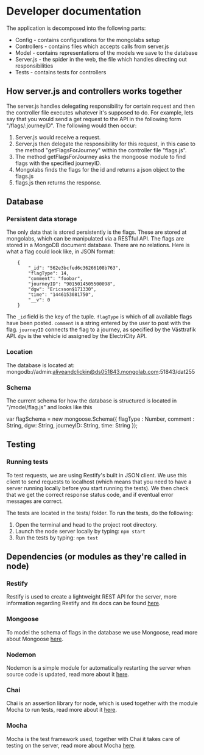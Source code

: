 # Developer documentation

The application is decomposed into the following parts:

* Config - contains configurations for the mongolabs setup
* Controllers - contains files which accepts calls from server.js
* Model - contains representations of the models we save to the database
* Server.js - the spider in the web, the file which handles directing out responsibilities
* Tests - contains tests for controllers
 
## How server.js and controllers works together
 
The server.js handles delegating responsibility for certain request and then the controller file executes whatever it's supposed to do.
For example, lets say that you would send a get request to the API in the following form "/flags/:journeyID". The following would then occur:
1. Server.js would receive a request. 
2. Server.js then delegate the responsibility for this request, in this case to the method "getFlagsForJourney" within the controller file "flags.js".
3. The method getFlagsForJourney asks the mongoose module to find flags with the specified journeyID.
4. Mongolabs finds the flags for the id and returns a json object to the flags.js
5. flags.js then returns the response.
 
## Database

### Persistent data storage
The only data that is stored persistently is the flags. These are stored at mongolabs, which can be manipulated via a RESTful API. The flags are stored in a MongoDB document database. There are no relations. Here is what a flag could look like, in JSON format:

        {
            "_id": "562e3bcfed6c36266108b763",
            "flagType": 14,
            "comment": "foobar",
            "journeyID": "9015014505500098",
            "dgw": "Ericsson$171330",
            "time": "1446153081750",
            "__v": 0
        }

The `_id` field is the key of the tuple. `flagType` is which of all available flags have been posted. `comment` is a string entered by the user to post with the flag. `journeyID` connects the flag to a journey, as specified by the Västtrafik API. `dgw` is the vehicle id assigned by the ElectriCity API.

### Location

The database is located at: mongodb://admin:aliveandclickin@ds051843.mongolab.com:51843/dat255

### Schema

The current schema for how the database is structured is located in "/model/flag.js" and looks like this

var flagSchema = new mongoose.Schema({
	flagType : Number,
	comment : String,
	dgw: String,
	journeyID: String,
	time: String
});

## Testing

### Running tests

To test requests, we are using Restify's built in JSON client. We use this client to send requests to localhost (which means that you need to have a server running locally before you start running the tests). We then check that we get the correct response status code, and if eventual error messages are correct.

The tests are located in the tests/ folder. To run the tests, do the following:
 
 1. Open the terminal and head to the project root directory.
 2. Launch the node server locally by typing: `npm start`
 3. Run the tests by typing: `npm test`

## Dependencies (or modules as they're called in node)

### Restify

Restify is used to create a lightweight REST API for the server, more information regarding Restify and its docs can be found [here](http://restify.com/).

### Mongoose

To model the schema of flags in the database we use Mongoose, read more about Mongoose [here](http://mongoosejs.com/).

### Nodemon

Nodemon is a simple module for automatically restarting the server when source code is updated, read more about it [here](http://nodemon.io/).

### Chai

Chai is an assertion library for node, which is used together with the module Mocha to run tests, read more about it [here](http://chaijs.com/).

### Mocha

Mocha is the test framework used, together with Chai it takes care of testing on the server, read more about Mocha [here](http://mochajs.org/).



